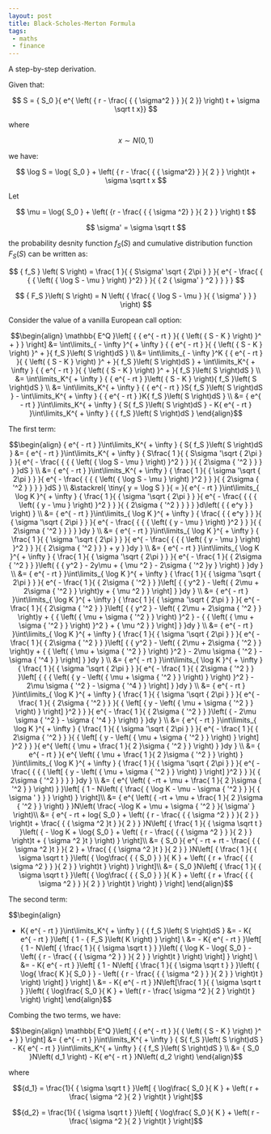 ```yaml
---
layout: post
title: Black-Scholes-Merton Formula
tags:
 - maths
 - finance
---
```


A step-by-step derivation.

Given that:

$$ S = { S_0 }{ e^{ \left( { r - \frac{ { { \sigma^2 } } }{ 2 }} \right) t + \sigma \sqrt t x}} $$

where

$$x \sim N(0,1)$$

we have:

$$ \log S = \log{ S_0 } + \left( { r - \frac{ { { \sigma^2} } }{ 2 } } \right)t + \sigma \sqrt t x $$

Let 

$$ \mu  = \log{ S_0 } + \left( {r - \frac{ { { \sigma ^2} } }{ 2 } } \right) t $$ 

$$ \sigma' = \sigma \sqrt t $$

the probability desnity function $f_S(S)$ and cumulative distribution function $F_S(S)$ can be written as:

$$ { f_S } \left( S \right) = \frac{ 1 }{ { S\sigma' \sqrt { 2\pi } } }{ e^{ - \frac{ { { { \left( { \log S - \mu } \right) }^2} } }{ { 2 { \sigma' } ^2 } } } } $$

$$ { F_S }\left( S \right) = N \left( { \frac{ { \log S - \mu } }{ { \sigma' } } } \right) $$

Consider the value of a vanilla European call option:

$$\begin{align}
\mathbb{ E^Q }\left[ { { e^{  - rt } }{ { \left( { S - K } \right) }^ +  } } \right]
 &= \int\limits_{  - \infty  }^{  + \infty  } { { e^{  - rt } }{ { \left( { S - K } \right) }^ +  }{ f_S }\left( S \right)dS } \\
 &= \int\limits_{  - \infty  }^K { { e^{  - rt } }{ { \left( { S - K } \right) }^ +  }{ f_S }\left( S \right)dS }  + \int\limits_K^{  + \infty  } { { e^{  - rt } }{ { \left( { S - K } \right) }^ +  }{ f_S }\left( S \right)dS } \\
 &= \int\limits_K^{  + \infty  } { { e^{  - rt } }\left( { S - K } \right){ f_S }\left( S \right)dS } \\
 &= \int\limits_K^{  + \infty  } { { e^{  - rt } }S{ f_S }\left( S \right)dS }  - \int\limits_K^{  + \infty  } { { e^{  - rt } }K{ f_S }\left( S \right)dS } \\
 &= { e^{  - rt } }\int\limits_K^{  + \infty  } { S{ f_S }\left( S \right)dS }  - K{ e^{  - rt } }\int\limits_K^{  + \infty  } { { f_S }\left( S \right)dS } 
\end{align}$$

The first term:

$$\begin{align}
{ e^{  - rt } }\int\limits_K^{  + \infty  } { S{ f_S }\left( S \right)dS }
 &= { e^{  - rt } }\int\limits_K^{  + \infty  } { S\frac{ 1 }{ { S\sigma '\sqrt { 2\pi  }  } }{ e^{  - \frac{ { { { \left( { \log S - \mu  } \right) }^2 } } }{ { 2\sigma { '^2 } } } } }dS } \\
 &= { e^{  - rt } }\int\limits_K^{  + \infty  } { \frac{ 1 }{ { \sigma '\sqrt { 2\pi  }  } }{ e^{  - \frac{ { { { \left( { \log S - \mu  } \right) }^2 } } }{ { 2\sigma { '^2 } } } } }dS } \\
 &\stackrel{ \tiny{ y = \log S } }{ = }{ e^{  - rt } }\int\limits_{ \log K }^{  + \infty  } { \frac{ 1 }{ { \sigma '\sqrt { 2\pi  }  } }{ e^{  - \frac{ { { { \left( { y - \mu  } \right) }^2 } } }{ { 2\sigma { '^2 } } } } }d\left( { { e^y } } \right) } \\
 &= { e^{  - rt } }\int\limits_{ \log K }^{  + \infty  } { \frac{ { { e^y } } }{ { \sigma '\sqrt { 2\pi  }  } }{ e^{  - \frac{ { { { \left( { y - \mu  } \right) }^2 } } }{ { 2\sigma { '^2 } } } } }dy } \\
 &= { e^{  - rt } }\int\limits_{ \log K }^{  + \infty  } { \frac{ 1 }{ { \sigma '\sqrt { 2\pi  }  } }{ e^{  - \frac{ { { { \left( { y - \mu  } \right) }^2 } } }{ { 2\sigma { '^2 } } } + y } }dy } \\
 &= { e^{  - rt } }\int\limits_{ \log K }^{  + \infty  } { \frac{ 1 }{ { \sigma '\sqrt { 2\pi  }  } }{ e^{  - \frac{ 1 }{ { 2\sigma { '^2 } } }\left( { { y^2 } - 2y\mu  + { \mu ^2 } - 2\sigma { '^2 }y } \right) } }dy } \\
 &= { e^{  - rt } }\int\limits_{ \log K }^{  + \infty  } { \frac{ 1 }{ { \sigma '\sqrt { 2\pi  }  } }{ e^{  - \frac{ 1 }{ { 2\sigma { '^2 } } }\left[ { { y^2 } - \left( { 2\mu  + 2\sigma { '^2 } } \right)y + { \mu ^2 } } \right] } }dy } \\
 &= { e^{  - rt } }\int\limits_{ \log K }^{  + \infty  } { \frac{ 1 }{ { \sigma '\sqrt { 2\pi  }  } }{ e^{  - \frac{ 1 }{ { 2\sigma { '^2 } } }\left[ { { y^2 } - \left( { 2\mu  + 2\sigma { '^2 } } \right)y + { { \left( { \mu  + \sigma { '^2 } } \right) }^2 } - { { \left( { \mu  + \sigma { '^2 } } \right) }^2 } + { \mu ^2 } } \right] } }dy } \\
 &= { e^{  - rt } }\int\limits_{ \log K }^{  + \infty  } { \frac{ 1 }{ { \sigma '\sqrt { 2\pi  }  } }{ e^{  - \frac{ 1 }{ { 2\sigma { '^2 } } }\left[ { { y^2 } - \left( { 2\mu  + 2\sigma { '^2 } } \right)y + { { \left( { \mu  + \sigma { '^2 } } \right) }^2 } - 2\mu \sigma { '^2 } - \sigma { '^4 } } \right] } }dy } \\
 &= { e^{  - rt } }\int\limits_{ \log K }^{  + \infty  } { \frac{ 1 }{ { \sigma '\sqrt { 2\pi  }  } }{ e^{  - \frac{ 1 }{ { 2\sigma { '^2 } } }\left[ { { { \left( { y - \left( { \mu  + \sigma { '^2 } } \right) } \right) }^2 } - 2\mu \sigma { '^2 } - \sigma { '^4 } } \right] } }dy } \\
 &= { e^{  - rt } }\int\limits_{ \log K }^{  + \infty  } { \frac{ 1 }{ { \sigma '\sqrt { 2\pi  }  } }{ e^{  - \frac{ 1 }{ { 2\sigma { '^2 } } }{ { \left[ { y - \left( { \mu  + \sigma { '^2 } } \right) } \right] }^2 } } }{ e^{  - \frac{ 1 }{ { 2\sigma { '^2 } } }\left( {  - 2\mu \sigma { '^2 } - \sigma { '^4 } } \right) } }dy } \\
 &= { e^{  - rt } }\int\limits_{ \log K }^{  + \infty  } { \frac{ 1 }{ { \sigma '\sqrt { 2\pi  }  } }{ e^{  - \frac{ 1 }{ { 2\sigma { '^2 } } }{ { \left[ { y - \left( { \mu  + \sigma { '^2 } } \right) } \right] }^2 } } }{ e^{ \left( { \mu  + \frac{ 1 }{ 2 }\sigma { '^2 } } \right) } }dy } \\
 &= { e^{  - rt } }{ e^{ \left( { \mu  + \frac{ 1 }{ 2 }\sigma { '^2 } } \right) } }\int\limits_{ \log K }^{  + \infty  } { \frac{ 1 }{ { \sigma '\sqrt { 2\pi  }  } }{ e^{  - \frac{ { { { \left[ { y - \left( { \mu  + \sigma { '^2 } } \right) } \right] }^2 } } }{ { 2\sigma { '^2 } } } } }dy } \\
 &= { e^{ \left( { -rt + \mu  + \frac{ 1 }{ 2 }\sigma { '^2 } } \right) } }\left[ { 1 - N\left( { \frac{ { \log K - \mu  - \sigma { '^2 } } }{ { \sigma ' } } } \right) } \right]\\
 &= { e^{ \left( { -rt + \mu  + \frac{ 1 }{ 2 }\sigma { '^2 } } \right) } }N\left( \frac{ -\log K + \mu + \sigma { '^2 } }{ \sigma' } \right)\\
 &= { e^{ - rt + log{ S_0 } + \left( { r - \frac{ { { \sigma ^2 } } }{ 2 } } \right)t + \frac{ { { \sigma ^2 }t } }{ 2 } } }N\left[ { \frac{ 1 }{ { \sigma \sqrt t  } }\left( {  - \log K + \log{ S_0 } + \left( { r - \frac{ { { \sigma ^2 } } }{ 2 } } \right)t + { \sigma ^2 }t } \right) } \right]\\
 &= { S_0 }{ e^{ - rt + rt - \frac{ { { \sigma ^2 }t } }{ 2 } + \frac{ { { \sigma ^2 }t } }{ 2 } } }N\left[ { \frac{ 1 }{ { \sigma \sqrt t  } }\left( { \log\frac{ { { S_0 } } }{ K } + \left( { r + \frac{ { { \sigma ^2 } } }{ 2 } } \right)t } \right) } \right]\\
 &= { S_0 }N\left[ { \frac{ 1 }{ { \sigma \sqrt t  } }\left( { \log\frac{ { { S_0 } } }{ K } + \left( { r + \frac{ { { \sigma ^2 } } }{ 2 } } \right)t } \right) } \right]
\end{align}$$


The second term:

$$\begin{align}
 - K{ e^{  - rt } }\int\limits_K^{  + \infty  } { { f_S }\left( S \right)dS } 
 &=  - K{ e^{  - rt } }\left[ { 1 - { F_S }\left( K \right) } \right] \\
 &=  - K{ e^{  - rt } }\left[ { 1 - N\left[ { \frac{ 1 }{ { \sigma \sqrt t  } } }\left( { \log K - \log{ S_0 } - \left( { r - \frac{ { { \sigma ^2 } } }{ 2 } } \right)t } \right) \right] } \right] \\
 &=  - K{ e^{  - rt } }\left[ { 1 - N\left[ { \frac{ 1 }{ { \sigma \sqrt t  } } }\left( { \log{ \frac{ K }{ S_0 } } - \left( { r - \frac{ { { \sigma ^2 } } }{ 2 } } \right)t } \right) \right] } \right] \\
 &=  - K{ e^{  - rt } }N\left[\frac{ 1 }{ { \sigma \sqrt t } }\left( { \log\frac{ S_0 }{ K } + \left( r - \frac{ \sigma ^2 }{ 2 } \right)t } \right) \right]
\end{align}$$

Combing the two terms, we have:

$$\begin{align}
\mathbb{ E^Q }\left[ { { e^{  - rt } }{ { \left( { S - K } \right) }^ +  } } \right]
 &= { e^{  - rt } }\int\limits_K^{  + \infty  } { S{ f_S }\left( S \right)dS }  - K{ e^{  - rt } }\int\limits_K^{  + \infty  } { { f_S }\left( S \right)dS } \\
 &= { S_0 }N\left( d_1 \right) - K{ e^{  - rt } }N\left( d_2 \right)
\end{align}$$

where

$${d_1} = \frac{1}{ { \sigma \sqrt t } }\left[ { \log\frac{ S_0 }{ K } + \left( r + \frac{ \sigma ^2 }{ 2 } \right)t } \right]$$

$${d_2} = \frac{1}{ { \sigma \sqrt t } }\left[ { \log\frac{ S_0 }{ K } + \left( r - \frac{ \sigma ^2 }{ 2 } \right)t } \right]$$
